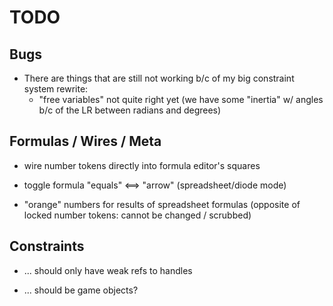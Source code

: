 TODO
====

Bugs
----

* There are things that are still not working b/c of my big constraint system rewrite:
  * "free variables" not quite right yet
    (we have some "inertia" w/ angles b/c of the LR between radians and degrees)

Formulas / Wires / Meta
-----------------------

* wire number tokens directly into formula editor's squares

* toggle formula "equals" <==> "arrow" (spreadsheet/diode mode)

* "orange" numbers for results of spreadsheet formulas
  (opposite of locked number tokens: cannot be changed / scrubbed)

Constraints
-----------

* ... should only have weak refs to handles

* ... should be game objects?
